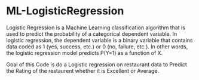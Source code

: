 # ML-LogisticRegression
Logistic Regression is a Machine Learning classification algorithm that is used to predict the probability of a 
categorical dependent variable. In logistic regression, the dependent variable is a binary variable that contains 
data coded as 1 (yes, success, etc.) or 0 (no, failure, etc.). In other words, the logistic regression 
model predicts P(Y=1) as a function of X.

Goal of this Code is do a Logistic regression on restaurant data  to Predict the Rating of the restaurent whether it is
Excellent or Average. 
